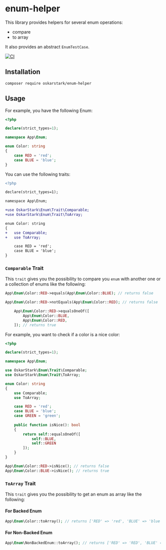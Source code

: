 # enum-helper

This library provides helpers for several enum operations:
 * compare
 * to array

It also provides an abstract `EnumTestCase`.

[![CI][ci_badge]][ci_link]

## Installation

```
composer require oskarstark/enum-helper
```

## Usage

For example, you have the following Enum:

```php
<?php

declare(strict_types=1);

namespace App\Enum;

enum Color: string
{
    case RED = 'red';
    case BLUE = 'blue';
}
```

You can use the following traits:

```diff
<?php

declare(strict_types=1);

namespace App\Enum;

+use OskarStark\Enum\Trait\Comparable;
+use OskarStark\Enum\Trait\ToArray;

enum Color: string
{
+   use Comparable;
+   use ToArray;

    case RED = 'red';
    case BLUE = 'blue';
}
```

### `Comparable` Trait

This `trait` gives you the possibility to compare you `enum` with another one or a collection of enums like the
following:

```php
App\Enum\Color::RED->equals(App\Enum\Color::BLUE); // returns false
```

```php
App\Enum\Color::RED->notEquals(App\Enum\Color::RED); // returns false
```

```php
    App\Enum\Color::RED->equalsOneOf([
        App\Enum\Color::BLUE,
        App\Enum\Color::RED,
    ]); // returns true
```

For example, you want to check if a color is a nice color:

```php
<?php

declare(strict_types=1);

namespace App\Enum;

use OskarStark\Enum\Trait\Comparable;
use OskarStark\Enum\Trait\ToArray;

enum Color: string
{
    use Comparable;
    use ToArray;

    case RED = 'red';
    case BLUE = 'blue';
    case GREEN = 'green';
    
    public function isNice(): bool
    {
        return self::equalsOneOf([
            self::BLUE,
            self::GREEN
        ]);
    }
}
```

```php
App\Enum\Color::RED->isNice(); // returns false
App\Enum\Color::BLUE->isNice(); // returns true
```

### `ToArray` Trait

This `trait` gives you the possibility to get an enum as array like the following:

#### For Backed Enum

```php
App\Enum\Color::toArray(); // returns ['RED' => 'red', 'BLUE' => 'blue']
```

#### For Non-Backed Enum
```php
App\Enum\NonBackedEnum::toArray(); // returns ['RED' => 'RED', 'BLUE' => 'BLUE']
```

[ci_badge]: https://github.com/OskarStark/enum-helper/workflows/CI/badge.svg?branch=main
[ci_link]: https://github.com/OskarStark/enum-helper/actions?query=workflow:ci+branch:main
